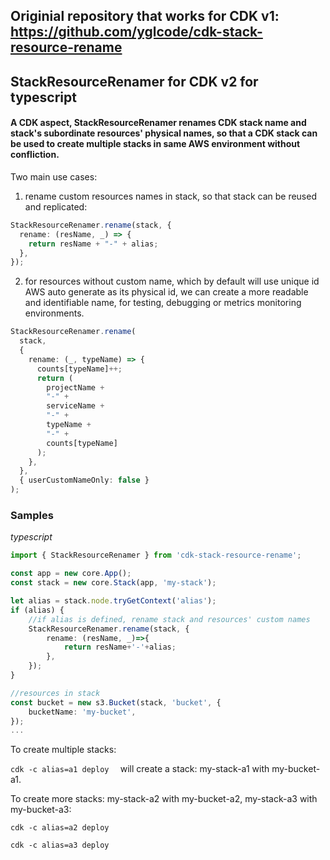 ## Originial repository that works for CDK v1: https://github.com/yglcode/cdk-stack-resource-rename

## StackResourceRenamer for CDK v2 for typescript

#### A CDK aspect, StackResourceRenamer renames CDK stack name and stack's subordinate resources' physical names, so that a CDK stack can be used to create multiple stacks in same AWS environment without confliction.

Two main use cases:

1. rename custom resources names in stack, so that stack can be reused and replicated:

```ts
StackResourceRenamer.rename(stack, {
  rename: (resName, _) => {
    return resName + "-" + alias;
  },
});
```

2. for resources without custom name, which by default will use unique id AWS auto generate as its physical id, we can create a more readable and identifiable name, for testing, debugging or metrics monitoring environments.

```ts
StackResourceRenamer.rename(
  stack,
  {
    rename: (_, typeName) => {
      counts[typeName]++;
      return (
        projectName +
        "-" +
        serviceName +
        "-" +
        typeName +
        "-" +
        counts[typeName]
      );
    },
  },
  { userCustomNameOnly: false }
);
```

### Samples

_typescript_

```ts
import { StackResourceRenamer } from 'cdk-stack-resource-rename';

const app = new core.App();
const stack = new core.Stack(app, 'my-stack');

let alias = stack.node.tryGetContext('alias');
if (alias) {
    //if alias is defined, rename stack and resources' custom names
    StackResourceRenamer.rename(stack, {
        rename: (resName, _)=>{
            return resName+'-'+alias;
        },
    });
}

//resources in stack
const bucket = new s3.Bucket(stack, 'bucket', {
    bucketName: 'my-bucket',
});
...
```

To create multiple stacks:

`cdk -c alias=a1 deploy  `
will create a stack: my-stack-a1 with my-bucket-a1.

To create more stacks: my-stack-a2 with my-bucket-a2, my-stack-a3 with my-bucket-a3:

`cdk -c alias=a2 deploy`

`cdk -c alias=a3 deploy`
